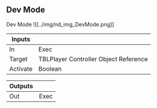 ## Dev Mode
Dev Mode
![[../img/nd_img_DevMode.png]]

|Inputs||
|--|--|
| In | Exec |
| Target | TBLPlayer Controller Object Reference |
| Activate | Boolean |

|Outputs||
|--|--|
| Out | Exec |
